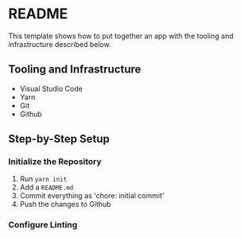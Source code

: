 # README

This template shows how to put together an app with the tooling and infrastructure described below.

## Tooling and Infrastructure

- Visual Studio Code
- Yarn
- Git
- Github

## Step-by-Step Setup

### Initialize the Repository

1.  Run `yarn init`
2.  Add a `README.md`
3.  Commit everything as 'chore: initial commit'
4.  Push the changes to Github

### Configure Linting
